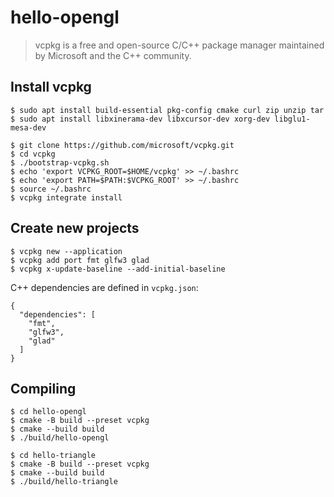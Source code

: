 # hello-opengl

> vcpkg is a free and open-source C/C++ package manager maintained by Microsoft and the C++ community.


## Install vcpkg

```
$ sudo apt install build-essential pkg-config cmake curl zip unzip tar
$ sudo apt install libxinerama-dev libxcursor-dev xorg-dev libglu1-mesa-dev

$ git clone https://github.com/microsoft/vcpkg.git
$ cd vcpkg
$ ./bootstrap-vcpkg.sh
$ echo 'export VCPKG_ROOT=$HOME/vcpkg' >> ~/.bashrc
$ echo 'export PATH=$PATH:$VCPKG_ROOT' >> ~/.bashrc
$ source ~/.bashrc
$ vcpkg integrate install
```

## Create new projects

```
$ vcpkg new --application
$ vcpkg add port fmt glfw3 glad
$ vcpkg x-update-baseline --add-initial-baseline
```

C++ dependencies are defined in `vcpkg.json`:

```
{
  "dependencies": [
    "fmt",
    "glfw3",
    "glad"
  ]
}
```

## Compiling

```
$ cd hello-opengl
$ cmake -B build --preset vcpkg
$ cmake --build build
$ ./build/hello-opengl
```

```
$ cd hello-triangle
$ cmake -B build --preset vcpkg
$ cmake --build build
$ ./build/hello-triangle
```
